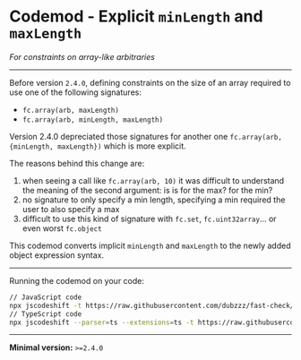 # Codemod - Explicit `minLength` and `maxLength`
_For constraints on array-like arbitraries_

---

Before version `2.4.0`, defining constraints on the size of an array required to use one of the following signatures:
- `fc.array(arb, maxLength)`
- `fc.array(arb, minLength, maxLength)`

Version 2.4.0 depreciated those signatures for another one `fc.array(arb, {minLength, maxLength})` which is more explicit.


The reasons behind this change are:
1. when seeing a call like `fc.array(arb, 10)` it was difficult to understand the meaning of the second argument: is is for the max? for the min?
2. no signature to only specify a min length, specifying a min required the user to also specify a max
3. difficult to use this kind of signature with `fc.set`, `fc.uint32array`... or even worst `fc.object`

This codemod converts implicit `minLength` and `maxLength` to the newly added object expression syntax.

---

Running the codemod on your code:

```sh
// JavaScript code
npx jscodeshift -t https://raw.githubusercontent.com/dubzzz/fast-check/master/codemods/2.4.0_explicit-min-max-length/transform.cjs <path_to_code>
// TypeScript code
npx jscodeshift --parser=ts --extensions=ts -t https://raw.githubusercontent.com/dubzzz/fast-check/master/codemods/2.4.0_explicit-min-max-length/transform.cjs <path_to_code>
```

---

**Minimal version:** `>=2.4.0`